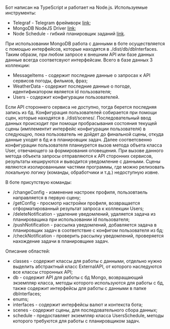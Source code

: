 Бот написан на TypeScript и работает на Node.js. Используемые инструменты:
* Telegraf - Telegram фреймворк [link](https://www.npmjs.com/package/telegraf);
* MongoDB NodeJS Driver [link](https://www.npmjs.com/package/mongodb);
* Node Schedule - гибкий планировщик заданий [link](https://www.npmjs.com/package/node-schedule).

При использовании MongoDB работа с данными в боте осуществляется с помощью интерфейсов, которые находятся в ./dist/db/dbInterfaces.
Таким образм, при любом запросе к внешним API или базе данных данные всегда соответсвуют интерфейсам. Всего в базе данных 3 коллекции:
* MessageItems - содержит последние данные о запросах к API сервисов погоды, фильмов, фраз;
* WeatherData - содержит последние данные о погоде, идентификатором является id пользователя;
* Users - содержит конфигурации пользователей.

Если API стороннего сервиса не доступно, тогда берется последняя запись из бд.
Конфигурация пользователей собирается при помощи сцен, которые находятся в ./dist/scenes/. Последовательный ввод данных происходит при помощи пробрасывания состояния текущей сцены (имплементит интерфейс конфигурации пользователя) в следующую, пока пользователь не дойдет до финальной сцены, откуда данные уходят в бд и в планировщик задач. Далее соответсвенно конфигурации пользователя планиурется вызов метода объета класса User, отвечающего за формирования оповещения. При вызове данного метода объекта запросы отправляются к API сторонних сервисов, результаты кешируются и выводится уведомление с данными. Сцены являются изолированными частями программы, где можно релизовать локальную логику (команды, обработчики и т.д.) недоступную извне.

В боте присутствую команды:
* /changeConfig - изменение настроек профиля, пользовтаель направляется в первую сцену;
* /getConfig - просмотр настройки профиля, возвращается отформатированный результат запроса к коллекции Users;
* /deleteNotification - удаление уведомлений, удаляется задача из планироващика при использовании id пользователя;
* /pushNotification - рассылка уведомлений, добавляется задача в планировщик задач в соответствие с конфигом пользователя из бд;
* /checkNotification - проверить рассылку уведомлений, проверяется нахождение задачи в планировщике задач.

Описание областей:
* classes - содержит классы для работы с данными, отдельно нужно выделить абстрактный класс ExternalAPI, от которого наследуются все классы сторонных API;
* db - содержит API для работы с бд Mongo, возвращающий экземпляр класса, методы которого используются для работы с бд, также содержит интерфейсы для работы с данными в папке dbInterfaces;
* enums;
* interfaces - содержит интерфейсы валют и контекста бота;
* scenes - содержит сцены, для последовательного сбора данных;
* schedule - предоставляет экземпляр класса UsersSchedule, методы которого требуются для работы с планировщиком задач.